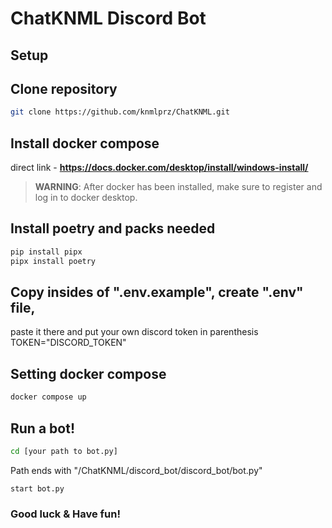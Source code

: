 # ChatKNML Discord Bot

## Setup

## Clone repository
```sh
git clone https://github.com/knmlprz/ChatKNML.git
```

## Install docker compose
direct link - **https://docs.docker.com/desktop/install/windows-install/**

> **WARNING**: After docker has been installed,
>  make sure to register and log in to docker desktop.

## Install poetry and packs needed
```sh
pip install pipx
pipx install poetry
```
## Copy insides of ".env.example", create ".env" file,
paste it there and put your own discord token in parenthesis
TOKEN="DISCORD_TOKEN"

## Setting docker compose
```sh
docker compose up
```
## Run a bot!
```sh
cd [your path to bot.py]
```
Path ends with "/ChatKNML/discord_bot/discord_bot/bot.py"
```
start bot.py
```
### Good luck & Have fun!

